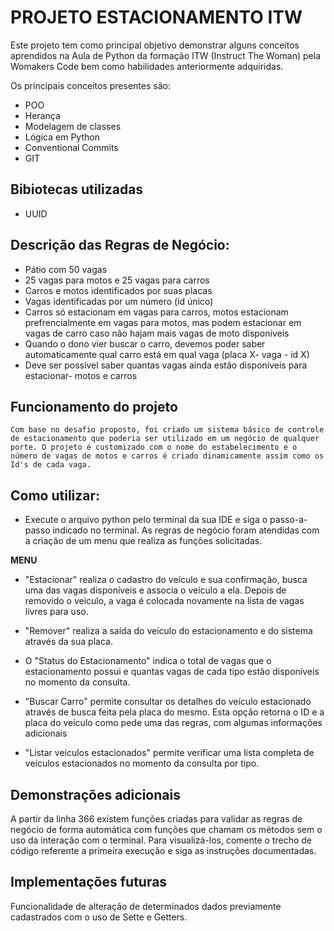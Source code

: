 # PROJETO ESTACIONAMENTO ITW

Este projeto tem como principal objetivo demonstrar alguns conceitos aprendidos na Aula de Python da formação ITW (Instruct The Woman) pela Womakers Code bem como habilidades anteriormente adquiridas.

Os principais conceitos presentes são:

- POO
- Herança
- Modelagem de classes
- Lógica em Python
- Conventional Commits
- GIT

## Bibiotecas utilizadas

- UUID

## Descrição das Regras de Negócio:

- Pátio com 50 vagas
- 25 vagas para motos e 25 vagas para carros
- Carros e motos identificados por suas placas
- Vagas identificadas por um número (id único)
- Carros só estacionam em vagas para carros, motos estacionam prefrencialmente em vagas para motos, mas podem estacionar em vagas de carro caso não hajam mais vagas de moto disponíveis
- Quando o dono vier buscar o carro, devemos poder saber automaticamente qual carro está em qual vaga (placa X- vaga - id X)
- Deve ser possível saber quantas vagas ainda estão disponíveis para estacionar- motos e carros

## Funcionamento do projeto

    Com base no desafio proposto, foi criado um sistema básico de controle de estacionamento que poderia ser utilizado em um negócio de qualquer porte. O projeto é customizado com o nome do estabelecimento e o número de vagas de motos e carros é criado dinamicamente assim como os Id's de cada vaga.

## Como utilizar:

- Execute o arquivo python pelo terminal da sua IDE e siga o passo-a-passo indicado no terminal. As regras de negócio foram atendidas com a criação de um menu que realiza as funções solicitadas.

**MENU**

- "Estacionar" realiza o cadastro do veículo e sua confirmação, busca uma das vagas disponíveis e associa o veículo a ela. Depois de removido o veiculo, a vaga é colocada novamente na lista de vagas livres para uso.

- "Remover" realiza a saída do veículo do estacionamento e do sistema através da sua placa.

- O "Status do Estacionamento" indica o total de vagas que o estacionamento possui e quantas vagas de cada tipo estão disponíveis no momento da consulta.

- "Buscar Carro" permite consultar os detalhes do veículo estacionado através de busca feita pela placa do mesmo. Esta opção retorna o ID e a placa do veículo como pede uma das regras, com algumas informações adicionais

- "Listar veículos estacionados" permite verificar uma lista completa de veículos estacionados no momento da consulta por tipo.

## Demonstrações adicionais

A partir da linha 366 existem funções criadas para validar as regras de negócio de forma automática com funções que chamam os métodos sem o uso da interação com o terminal. Para visualizá-los, comente o trecho de código referente a primeira execução e siga as instruções documentadas.

## Implementações futuras

Funcionalidade de alteração de determinados dados previamente cadastrados com o uso de Sette e Getters.
